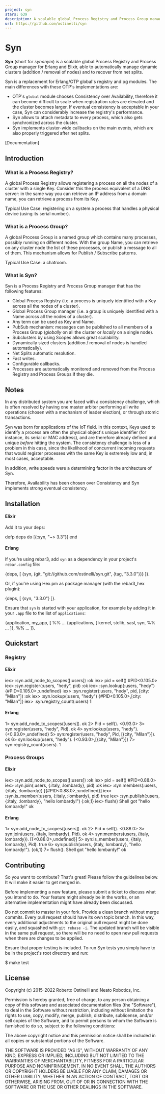 ```yaml
---
project: syn
stars: 639
description: A scalable global Process Registry and Process Group manager for Erlang and Elixir.
url: https://github.com/ostinelli/syn
---
```


Syn
===

**Syn** (short for _synonym_) is a scalable global Process Registry and Process Group manager for Erlang and Elixir, able to automatically manage dynamic clusters (addition / removal of nodes) and to recover from net splits.

Syn is a replacement for Erlang/OTP global's registry and pg modules. The main differences with these OTP's implementations are:

-   OTP's `global` module chooses Consistency over Availability, therefore it can become difficult to scale when registration rates are elevated and the cluster becomes larger. If eventual consistency is acceptable in your case, Syn can considerably increase the registry's performance.
-   Syn allows to attach metadata to every process, which also gets synchronized across the cluster.
-   Syn implements cluster-wide callbacks on the main events, which are also properly triggered after net splits.

\[Documentation\]

Introduction
------------

### What is a Process Registry?

A global Process Registry allows registering a process on all the nodes of a cluster with a single Key. Consider this the process equivalent of a DNS server: in the same way you can retrieve an IP address from a domain name, you can retrieve a process from its Key.

Typical Use Case: registering on a system a process that handles a physical device (using its serial number).

### What is a Process Group?

A global Process Group is a named group which contains many processes, possibly running on different nodes. With the group Name, you can retrieve on any cluster node the list of these processes, or publish a message to all of them. This mechanism allows for Publish / Subscribe patterns.

Typical Use Case: a chatroom.

### What is Syn?

Syn is a Process Registry and Process Group manager that has the following features:

-   Global Process Registry (i.e. a process is uniquely identified with a Key across all the nodes of a cluster).
-   Global Process Group manager (i.e. a group is uniquely identified with a Name across all the nodes of a cluster).
-   Any term can be used as Key and Name.
-   PubSub mechanism: messages can be published to all members of a Process Group (_globally_ on all the cluster or _locally_ on a single node).
-   Subclusters by using Scopes allows great scalability.
-   Dynamically sized clusters (addition / removal of nodes is handled automatically).
-   Net Splits automatic resolution.
-   Fast writes.
-   Configurable callbacks.
-   Processes are automatically monitored and removed from the Process Registry and Process Groups if they die.

Notes
-----

In any distributed system you are faced with a consistency challenge, which is often resolved by having one master arbiter performing all write operations (chosen with a mechanism of leader election), or through atomic transactions.

Syn was born for applications of the IoT field. In this context, Keys used to identify a process are often the physical object's unique identifier (for instance, its serial or MAC address), and are therefore already defined and unique _before_ hitting the system. The consistency challenge is less of a problem in this case, since the likelihood of concurrent incoming requests that would register processes with the same Key is extremely low and, in most cases, acceptable.

In addition, write speeds were a determining factor in the architecture of Syn.

Therefore, Availability has been chosen over Consistency and Syn implements strong eventual consistency.

Installation
------------

#### Elixir

Add it to your deps:

defp deps do
  \[{:syn, "~> 3.3"}\]
end

#### Erlang

If you're using rebar3, add `syn` as a dependency in your project's `rebar.config` file:

{deps, \[
  {syn, {git, "git://github.com/ostinelli/syn.git", {tag, "3.3.0"}}}
\]}.

Or, if you're using Hex.pm as package manager (with the rebar3\_hex plugin):

{deps, \[
  {syn, "3.3.0"}
\]}.

Ensure that `syn` is started with your application, for example by adding it in your `.app` file to the list of `applications`:

{application, my\_app, \[
    %% ...
    {applications, \[
        kernel,
        stdlib,
        sasl,
        syn,
        %% ...
    \]},
    %% ...
\]}.

Quickstart
----------

### Registry

#### Elixir

iex\> :syn.add\_node\_to\_scopes(\[:users\])
:ok
iex\> pid \= self()
#PID<0.105.0>
iex\> :syn.register(:users, "hedy", pid)
:ok
iex\> :syn.lookup(:users, "hedy")
{#PID<0.105.0>,:undefined}
iex\> :syn.register(:users, "hedy", pid, \[city: "Milan"\])
:ok
iex> :syn.lookup(:users, "hedy")
{#PID<0.105.0>,\[city: "Milan"\]}
iex\> :syn.registry\_count(:users)
1

#### Erlang

1\> syn:add\_node\_to\_scopes(\[users\]).
ok
2\> Pid \= self().
<0.93.0\>
3\> syn:register(users, "hedy", Pid).
ok
4\> syn:lookup(users, "hedy").
{<0.93.0\>,undefined}
5\> syn:register(users, "hedy", Pid, \[{city, "Milan"}\]).
ok
6\> syn:lookup(users, "hedy").
{<0.93.0\>,\[{city, "Milan"}\]}
7\> syn:registry\_count(users).
1

### Process Groups

#### Elixir

iex\> :syn.add\_node\_to\_scopes(\[:users\])
:ok
iex\> pid \= self()
#PID<0.88.0>
iex\> :syn.join(:users, {:italy, :lombardy}, pid)
:ok
iex\> :syn.members(:users, {:italy, :lombardy})
\[{#PID<0.88.0>,:undefined}\]
iex\> :syn.is\_member(:users, {:italy, :lombardy}, pid)
true
iex\> :syn.publish(:users, {:italy, :lombardy}, "hello lombardy!")
{:ok,1}
iex> flush()
Shell got "hello lombardy!"
ok

#### Erlang

1\> syn:add\_node\_to\_scopes(\[users\]).
ok
2\> Pid \= self().
<0.88.0\>
3\> syn:join(users, {italy, lombardy}, Pid).
ok
4\> syn:members(users, {italy, lombardy}).
\[{<0.88.0\>,undefined}\]
5\> syn:is\_member(users, {italy, lombardy}, Pid).
true
6\> syn:publish(users, {italy, lombardy}, "hello lombardy!").
{ok,1}
7\> flush().
Shell got "hello lombardy!"
ok

Contributing
------------

So you want to contribute? That's great! Please follow the guidelines below. It will make it easier to get merged in.

Before implementing a new feature, please submit a ticket to discuss what you intend to do. Your feature might already be in the works, or an alternative implementation might have already been discussed.

Do not commit to master in your fork. Provide a clean branch without merge commits. Every pull request should have its own topic branch. In this way, every additional adjustments to the original pull request might be done easily, and squashed with `git rebase -i`. The updated branch will be visible in the same pull request, so there will be no need to open new pull requests when there are changes to be applied.

Ensure that proper testing is included. To run Syn tests you simply have to be in the project's root directory and run:

$ make test

License
-------

Copyright (c) 2015-2022 Roberto Ostinelli and Neato Robotics, Inc.

Permission is hereby granted, free of charge, to any person obtaining a copy of this software and associated documentation files (the "Software"), to deal in the Software without restriction, including without limitation the rights to use, copy, modify, merge, publish, distribute, sublicense, and/or sell copies of the Software, and to permit persons to whom the Software is furnished to do so, subject to the following conditions:

The above copyright notice and this permission notice shall be included in all copies or substantial portions of the Software.

THE SOFTWARE IS PROVIDED "AS IS", WITHOUT WARRANTY OF ANY KIND, EXPRESS OR IMPLIED, INCLUDING BUT NOT LIMITED TO THE WARRANTIES OF MERCHANTABILITY, FITNESS FOR A PARTICULAR PURPOSE AND NONINFRINGEMENT. IN NO EVENT SHALL THE AUTHORS OR COPYRIGHT HOLDERS BE LIABLE FOR ANY CLAIM, DAMAGES OR OTHER LIABILITY, WHETHER IN AN ACTION OF CONTRACT, TORT OR OTHERWISE, ARISING FROM, OUT OF OR IN CONNECTION WITH THE SOFTWARE OR THE USE OR OTHER DEALINGS IN THE SOFTWARE.
